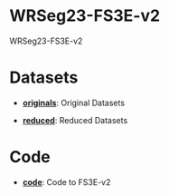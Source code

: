 # WRSeg23-FS3E-v2
WRSeg23-FS3E-v2

# Datasets

- **[originals](https://github.com/Malware-Hunter/WRSeg23-FS3E-v2/tree/main/datasets/originals)**: Original Datasets

- **[reduced](https://github.com/Malware-Hunter/WRSeg23-FS3E-v2/tree/main/datasets/reduced)**: Reduced Datasets

# Code
- **[code](https://github.com/Malware-Hunter/WRSeg23-FS3E-v2/tree/main/code)**: Code to FS3E-v2
